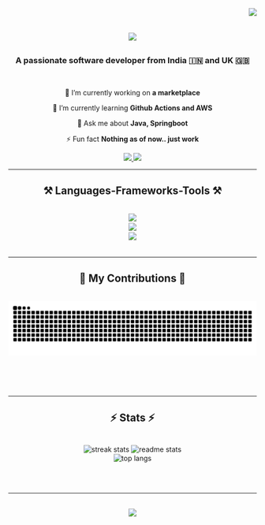 <img align="right" src="https://visitor-badge.laobi.icu/badge?page_id=ankitrai1985.ankitrai1985" />

<h1 align="center">
    <img src="https://readme-typing-svg.herokuapp.com/?font=Righteous&size=35&center=true&vCenter=true&width=500&height=70&duration=4000&lines=Hi+There!+👋;+I'm+Ankit+Rai!;" />
</h1>

<h3 align="center">A passionate software developer from India 🇮🇳 and UK 🇬🇧  </h3>
<br/>
<div align="center">
 
 🔭 I’m currently working on **a marketplace**
 
 🌱 I’m currently learning **Github Actions and AWS**

💬 Ask me about **Java, Springboot**

⚡ Fun fact **Nothing as of now.. just work**

 </div>

<div align="center"> 
  <a href="mailto:ankit.rai@live.in">
    <img src="https://img.shields.io/badge/Outlook-333333?style=for-the-badge&logo=outlook&logoColor=red" />
  </a>
  <a href="www.linkedin.com/in/ankitrai1985" target="_blank">
    <img src="https://img.shields.io/badge/LinkedIn-0077B5?style=for-the-badge&logo=linkedin&logoColor=white" target="_blank" />
  </a>
</div>

 <hr/>
 
<h2 align="center">⚒️ Languages-Frameworks-Tools ⚒️</h2>
<br/>


<div align="center">
    <img src="https://skillicons.dev/icons?i=gradle,maven" /><br>
    <img src="https://skillicons.dev/icons?i=java,springboot,aws,google cloud,github,git" /><br>
    <img src="https://skillicons.dev/icons?i=mysql,db2,mongodb,bitbucket,docker,gcp,idea,jenkins,linux,maven,postman,spring,sqlite" /><br>
</div>

<br/>
<hr/>

<div align="center">
  <h2>🐍 My Contributions 🐍</h2>
  <br>
  <img alt="snake eating my contributions" src="https://raw.githubusercontent.com/ankitrai1985/ankitrai1985/output/github-contribution-grid-snake.svg" />
  
  <br/><br/><br/>
</div>

<hr/>

<h2 align="center">⚡ Stats ⚡</h2>
<br>
<div align=center>
  <img width=390 src="https://github-readme-streak-stats.herokuapp.com/?user=ankitrai1985&theme=react" alt="streak stats"/>
  <img width=390 src="https://github-readme-stats.vercel.app/api?username=ankitrai1985&count_private=true&show_icons=true&theme=react&rank_icon=github&border_radius=10" alt="readme stats" />
  <br/>
  <img width=325 align="center" src="https://github-readme-stats.vercel.app/api/top-langs/?username=ankitrai1985&hide=HTML&langs_count=8&layout=compact&theme=react" alt="top langs" />
</div>

<br/><br/>

<hr/>

<br/>

<div style="text-align: center;">
    <img src="https://img.shields.io/badge/Thanks%20for%20having%20a%20look%20at%20my%20profile!!-blue" />
</div>

<br/>



